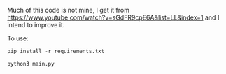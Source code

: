Much of this code is not mine, I get it from https://www.youtube.com/watch?v=sGdFR9cpE6A&list=LL&index=1 and I intend to improve it.


To use:
```python
pip install -r requirements.txt
```
```python
python3 main.py
```
